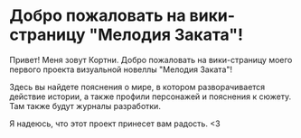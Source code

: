 # Добро пожаловать на вики-страницу "Мелодия Заката"!
Привет! Меня зовут Кортни. Добро пожаловать на вики-страницу моего первого проекта визуальной новеллы "Мелодия Заката"!

Здесь вы найдете пояснения о мире, в котором разворачивается действие истории, а также профили персонажей и пояснения к сюжету. Там также будут журналы разработки.

Я надеюсь, что этот проект принесет вам радость. <3